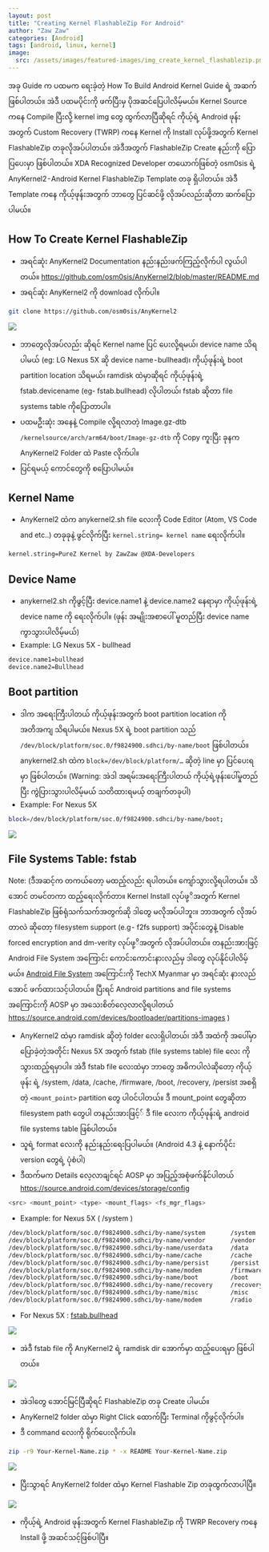 ```yaml
---
layout: post
title: "Creating Kernel FlashableZip For Android"
author: "Zaw Zaw"
categories: [Android]
tags: [android, linux, kernel]
image:
  src: /assets/images/featured-images/img_create_kernel_flashablezip.png
---
```


အခု Guide က ပထမက ရေးခဲ့တဲ့ How To Build Android Kernel Guide ရဲ့ အဆက်ဖြစ်ပါတယ်။ အဲဒီ ပထမပိုင်းကို ဖက်ပြီးမှ ပိုအဆင်ပြေပါလိမ့်မယ်။ Kernel Source ကနေ Compile ပြီးလို့ kernel img တွေ ထွက်လာပြီဆိုရင် ကိုယ့်ရဲ့ Android ဖုန်းအတွက် Custom Recovery (TWRP) ကနေ Kernel ကို Install လုပ်ဖို့အတွက် Kernel FlashableZip တခုလိုအပ်ပါတယ်။ အဲဒီအတွက် FlashableZip Create နည်းကို ပြောပြပေးမှာ ဖြစ်ပါတယ်။ XDA Recognized Developer တယောက်ဖြစ်တဲ့ osm0sis ရဲ့ AnyKernel2 - Android Kernel FlashableZip Template တခု ရှိပါတယ်။ အဲဒီ Template ကနေ ကိုယ့်ဖုန်းအတွက် ဘာတွေ ပြင်ဆင်ဖို့ လိုအပ်လည်းဆိုတာ ဆက်ပြောပါမယ်။

## How To Create Kernel FlashableZip

- အရင်ဆုံး AnyKernel2 Documentation နည်းနည်းဖက်ကြည့်လိုက်ပါ လွယ်ပါတယ်။
https://github.com/osm0sis/AnyKernel2/blob/master/README.md
- အရင်ဆုံး AnyKernel2 ကို download လိုက်ပါ။

```sh
git clone https://github.com/osm0sis/AnyKernel2
```

<img src="https://cdn-images-1.medium.com/max/800/1*Mtv_oPxSpkJTmqM0reuQjA.png" />

- ဘာတွေလိုအပ်လည်း ဆိုရင် Kernel name ပြင် ပေးလို့ရမယ်၊ device name သိရပါမယ် (eg: LG Nexus 5X ဆို device name - bullhead)၊ ကိုယ့်ဖုန်းရဲ့ boot partition location သိရမယ်၊ ramdisk ထဲမှာဆိုရင် ကိုယ့်ဖုန်းရဲ့ fstab.devicename (eg- fstab.bullhead) လိုပါတယ်၊ fstab ဆိုတာ file systems table ကိုပြောတာပါ။
- ပထမဦးဆုံး အနေနဲ့ Compile လို့ရလာတဲ့ Image.gz-dtb `/kernelsource/arch/arm64/boot/Image-gz-dtb` ကို Copy ကူးပြီး ခုနက AnyKernel2 Folder ထဲ Paste လိုက်ပါ။
- ပြင်ရမယ့် ကောင်တွေကို စပြောပါမယ်။

## Kernel Name

- AnyKernel2 ထဲက anykernel2.sh file လေးကို Code Editor (Atom, VS Code and etc..) တခုခုနဲ့ ဖွင်လိုက်ပြီး `kernel.string= kernel name` ရေးလိုက်ပါ။

```sh
kernel.string=PureZ Kernel by ZawZaw @XDA-Developers
```

## Device Name

- anykernel2.sh ကိုဖွင့်ပြီး device.name1 နဲ့ device.name2 နေရာမှာ ကိုယ့်ဖုန်းရဲ့ device name ကို ရေးလိုက်ပါ။ (ဖုန်း အမျိုးအစာပေါ် မူတည်ပြီး device name ကွာသွားပါလိမ့်မယ်)
- Example: LG Nexus 5X - bullhead

```sh
device.name1=bullhead
device.name2=Bullhead
```

## Boot partition

- ဒါက အရေးကြီးပါတယ် ကိုယ့်ဖုန်းအတွက် boot partition location ကို အတိအကျ သိရပါမယ်။ Nexus 5X ရဲ့ boot partition သည် `/dev/block/platform/soc.0/f9824900.sdhci/by-name/boot` ဖြစ်ပါတယ်။ anykernel2.sh ထဲက `block=/dev/block/platform/…` ဆိုတဲ့ line မှာ ပြင်ပေးရမှာ ဖြစ်ပါတယ်။
(Warning: အဲဒါ အရမ်းအရေးကြီးပါတယ် ကိုယ့်ရဲ့ဖုန်းပေါ်မှုတည်ပြီး ကွဲပြားသွားပါလိမ့်မယ် သတိထားရမယ့် တချက်တခုပါ)
- Example: For Nexus 5X

```sh
block=/dev/block/platform/soc.0/f9824900.sdhci/by-name/boot;
```

<img src= "https://cdn-images-1.medium.com/max/800/1*Q6PUEF1pMX8yrFjEVcjv7Q.png" />

## File Systems Table: fstab

Note: (ဒီအဆင့်က တကယ်တော့ မထည့်လည်း ရပါတယ်။ ကျော်သွားလို့ရပါတယ်။ သိအောင် တမင်တကာ ထည့်ရေးလိုက်တာ။ Kernel Install လုပ်ဖု့ိအတွက် Kernel FlashableZip ဖြစ်ရုံသက်သက်အတွက်ဆို ဒါတွေ မလိုအပ်ပါဘူး။ ဘာအတွက် လိုအပ်တာလဲ ဆိုတော့ filesystem support (e.g - f2fs support) အပိုင်းတွေနဲ့ Disable forced encryption and dm-verity လုပ်ဖု့ိအတွက် လိုအပ်ပါတယ်။ တနည်းအားဖြင့် Android File System အကြောင်း ကောင်းကောင်းနားလည်မှ ဒါတွေ လုပ်နိုင်ပါလိမ့်မယ်။ [Android File System](http://techx.com.mm/features/249-things-to-know-about-android-file-system) အကြောင်းကို TechX Myanmar မှာ အရင်ဆုံး နားလည်အောင် ဖက်ထားသင့်ပါတယ်။ ပြီးရင် Android partitions and file systems အကြောင်းကို AOSP မှာ အသေးစိတ်လေ့လာလို့ရပါတယ် https://source.android.com/devices/bootloader/partitions-images
)
- AnyKernel2 ထဲမှာ ramdisk ဆိုတဲ့ folder လေးရှိပါတယ်၊ အဲဒီ အထဲကို အပေါ်မှာပြောခဲ့တဲ့အတိုင်း Nexus 5X အတွက် fstab (file systems table) file လေး ကို သွားထည့်ရမှာပါ။ အဲဒီ fstab file လေးထဲမှာ ဘာတွေ အဓိကပါလဲဆိုတော့ ကိုယ့်ဖုန်း ရဲ့ /system, /data, /cache, /firmware, /boot, /recovery, /persist အစရှိတဲ့ `<mount_point>` partition တွေ ပါဝင်ပါတယ်။ ဒီ mount_point တွေဆိုတာ filesystem path တွေပါ တနည်းအားဖြင့်် ဒီ file လေးက ကိုယ့်ဖုန်းရဲ့ android file systems table ဖြစ်ပါတယ်။
- သူရဲ့ format လေးကို နည်းနည်းရေးပြပါမယ်။ (Android 4.3 နဲ့ နောက်ပိုင်း version တွေရဲ့ ပုံစံပါ)
- ဒီထက်မက Details လေ့လာချင်ရင် AOSP မှာ အပြည့်အစုံဖက်နိုင်ပါတယ် https://source.android.com/devices/storage/config

```sh
<src> <mount_point> <type> <mount_flags> <fs_mgr_flags>
```

- Example: for Nexus 5X ( /system )

```sh
/dev/block/platform/soc.0/f9824900.sdhci/by-name/system       /system         ext4    ro,barrier=1,inode_readahead_blks=8                             wait,verify=/dev/block/platform/soc.0/f9824900.sdhci/by-name/metadata
/dev/block/platform/soc.0/f9824900.sdhci/by-name/vendor       /vendor         ext4    ro,barrier=1,inode_readahead_blks=8                             wait,verify=/dev/block/platform/soc.0/f9824900.sdhci/by-name/metadata
/dev/block/platform/soc.0/f9824900.sdhci/by-name/userdata     /data           ext4    noatime,nosuid,nodev,barrier=1,data=ordered,nomblk_io_submit,noauto_da_alloc,errors=panic,inode_readahead_blks=8 wait,check,forcefdeorfbe=/dev/block/platform/soc.0/f9824900.sdhci/by-name/metadata
/dev/block/platform/soc.0/f9824900.sdhci/by-name/cache        /cache          ext4    noatime,nosuid,nodev,barrier=1,data=ordered,nomblk_io_submit,noauto_da_alloc,errors=panic wait,check
/dev/block/platform/soc.0/f9824900.sdhci/by-name/persist      /persist        ext4    noatime,nosuid,nodev,barrier=1,data=ordered,nodelalloc,nomblk_io_submit,errors=panic wait,notrim
/dev/block/platform/soc.0/f9824900.sdhci/by-name/modem        /firmware       vfat    ro,shortname=lower,uid=1000,gid=1000,dmask=227,fmask=337,context=u:object_r:firmware_file:s0        wait
/dev/block/platform/soc.0/f9824900.sdhci/by-name/boot         /boot           emmc    defaults                                                        defaults
/dev/block/platform/soc.0/f9824900.sdhci/by-name/recovery     /recovery       emmc    defaults                                                        defaults
/dev/block/platform/soc.0/f9824900.sdhci/by-name/misc         /misc           emmc    defaults                                                        defaults
/dev/block/platform/soc.0/f9824900.sdhci/by-name/modem        /radio          emmc    defaults               
```

- For Nexus 5X : [fstab.bullhead](https://android.googlesource.com/device/lge/bullhead/+/oreo-r6-release/fstab.bullhead)

<img src="https://cdn-images-1.medium.com/max/800/1*8d91QeQy0FkwzDb81utVWg.png" />

- အဲဒီ fstab file ကို AnyKernel2 ရဲ့ ramdisk dir အောက်မှာ ထည့်ပေးရမှာ ဖြစ်ပါတယ်။

<img src="https://cdn-images-1.medium.com/max/800/1*HS3KrXSTkWsBI-j1jUFnQQ.png" />

- အဲဒါတွေ အောင်မြင်ပြီဆိုရင် FlashableZip တခု Create ပါမယ်။
- AnyKernel2 folder ထဲမှာ Right Click ထောက်ပြီး Terminal ကိုဖွင့်လိုက်ပါ။
- ဒီ command လေးကို ရိုက်ပေးလိုက်ပါ။

```sh
zip -r9 Your-Kernel-Name.zip * -x README Your-Kernel-Name.zip
```

<img src="https://cdn-images-1.medium.com/max/800/1*o_Sz0SNsQvZIo0UB8oCrSA.png" />

- ပြီးသွာရင် AnyKernel2 folder ထဲမှာ Kernel Flashable Zip တခုထွက်လာပါပြီ။

<img src="https://cdn-images-1.medium.com/max/800/1*9pYZldzILwgx7FvJJbGD-A.png" />

- ကိုယ့်ရဲ့ Android ဖုန်းအတွက် Kernel FlashableZip ကို TWRP Recovery ကနေ Install ဖို့ အဆင်သင့်ဖြစ်ပါပြီ။
